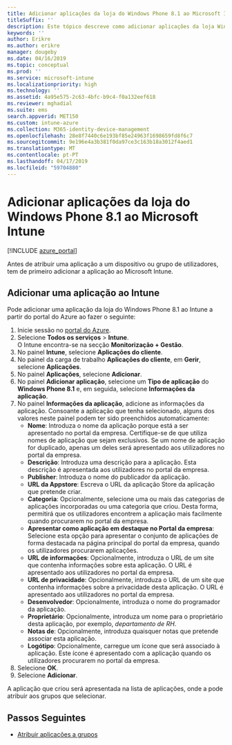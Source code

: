 ```yaml
---
title: Adicionar aplicações da loja do Windows Phone 8.1 ao Microsoft Intune
titleSuffix: ''
description: Este tópico descreve como adicionar aplicações da loja Windows Phone 8.1 ao Microsoft Intune.
keywords: ''
author: Erikre
ms.author: erikre
manager: dougeby
ms.date: 04/16/2019
ms.topic: conceptual
ms.prod: ''
ms.service: microsoft-intune
ms.localizationpriority: high
ms.technology: ''
ms.assetid: 4a95e575-2c63-4bfc-b9c4-f0a132eef618
ms.reviewer: mghadial
ms.suite: ems
search.appverid: MET150
ms.custom: intune-azure
ms.collection: M365-identity-device-management
ms.openlocfilehash: 28e8f7440c6e193bf85e24963f1698659fd8f6c7
ms.sourcegitcommit: 9e196e4a3b381f0da97ce3c163b18a3012f4aed1
ms.translationtype: MT
ms.contentlocale: pt-PT
ms.lasthandoff: 04/17/2019
ms.locfileid: "59704880"
---
```

# <a name="add-windows-phone-81-store-apps-to-microsoft-intune"></a>Adicionar aplicações da loja do Windows Phone 8.1 ao Microsoft Intune

[!INCLUDE [azure_portal](./includes/azure_portal.md)]

Antes de atribuir uma aplicação a um dispositivo ou grupo de utilizadores, tem de primeiro adicionar a aplicação ao Microsoft Intune. 

## <a name="add-an-app-to-intune"></a>Adicionar uma aplicação ao Intune
Pode adicionar uma aplicação da loja do Windows Phone 8.1 ao Intune a partir do portal do Azure ao fazer o seguinte:

1. Inicie sessão no [portal do Azure](https://portal.azure.com).
2. Selecione **Todos os serviços** > **Intune**.  
    O Intune encontra-se na secção **Monitorização + Gestão**.
3. No painel **Intune**, selecione **Aplicações do cliente**.
4. No painel da carga de trabalho **Aplicações do cliente**, em **Gerir**, selecione **Aplicações**.
5. No painel **Aplicações**, selecione **Adicionar**.
6. No painel **Adicionar aplicação**, selecione um **Tipo de aplicação** do **Windows Phone 8.1** e, em seguida, selecione **Informações da aplicação**.
7. No painel **Informações da aplicação**, adicione as informações da aplicação. Consoante a aplicação que tenha selecionado, alguns dos valores neste painel podem ter sido preenchidos automaticamente:
    - **Nome**: Introduza o nome da aplicação porque está a ser apresentado no portal da empresa. Certifique-se de que utiliza nomes de aplicação que sejam exclusivos. Se um nome de aplicação for duplicado, apenas um deles será apresentado aos utilizadores no portal da empresa.
    - **Descrição**: Introduza uma descrição para a aplicação. Esta descrição é apresentada aos utilizadores no portal da empresa.
    - **Publisher**: Introduza o nome do publicador da aplicação.
    - **URL da Appstore**: Escreva o URL da aplicação Store da aplicação que pretende criar.
    - **Categoria**: Opcionalmente, selecione uma ou mais das categorias de aplicações incorporadas ou uma categoria que criou. Desta forma, permitirá que os utilizadores encontrem a aplicação mais facilmente quando procurarem no portal da empresa.
    - **Apresentar como aplicação em destaque no Portal da empresa**: Selecione esta opção para apresentar o conjunto de aplicações de forma destacada na página principal do portal da empresa, quando os utilizadores procurarem aplicações.
    - **URL de informações**: Opcionalmente, introduza o URL de um site que contenha informações sobre esta aplicação. O URL é apresentado aos utilizadores no portal da empresa.
    - **URL de privacidade**: Opcionalmente, introduza o URL de um site que contenha informações sobre a privacidade desta aplicação. O URL é apresentado aos utilizadores no portal da empresa.
    - **Desenvolvedor**: Opcionalmente, introduza o nome do programador da aplicação.
    - **Proprietário**: Opcionalmente, introduza um nome para o proprietário desta aplicação, por exemplo, *departamento de RH*.
    - **Notas de**: Opcionalmente, introduza quaisquer notas que pretende associar esta aplicação.
    - **Logótipo**: Opcionalmente, carregue um ícone que será associado à aplicação. Este ícone é apresentado com a aplicação quando os utilizadores procurarem no portal da empresa.
8. Selecione **OK**.
9. Selecione **Adicionar**.

A aplicação que criou será apresentada na lista de aplicações, onde a pode atribuir aos grupos que selecionar.

## <a name="next-steps"></a>Passos Seguintes

- [Atribuir aplicações a grupos](apps-deploy.md)
